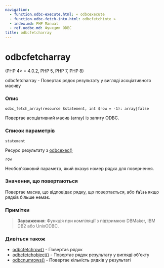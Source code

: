 ```yaml
---
navigation:
  - function.odbc-execute.html: « odbcexecute
  - function.odbc-fetch-into.html: odbcfetchinto »
  - index.md: PHP Manual
  - ref.uodbc.md: Функции ODBC
title: odbcfetcharray
---
```

# odbcfetcharray

(PHP 4> = 4.0.2, PHP 5, PHP 7, PHP 8)

odbcfetcharray - Повертає рядок результату у вигляді асоціативного масиву

### Опис

```methodsynopsis
odbc_fetch_array(resource $statement, int $row = -1): array|false
```

Повертає асоціативний масив (array) із запиту ODBC.

### Список параметрів

`statement`

Ресурс результату з [odbcexec()](function.odbc-exec.html)

`row`

Необов'язковий параметр, який вказує номер рядка для повернення.

### Значення, що повертаються

Повертає масив, що відповідає рядку, що повертається, або **`false`** якщо рядків більше немає.

### Примітки

> **Зауваження**: Функція при компіляції з підтримкою DBMaker, IBM DB2 або UnixODBC.

### Дивіться також

-   [odbcfetchrow()](function.odbc-fetch-row.html) - Повертає рядок
-   [odbcfetchobject()](function.odbc-fetch-object.html) - Повертає рядок результату у вигляді об'єкту
-   [odbcnumrows()](function.odbc-num-rows.html) - Повертає кількість рядків у результаті
